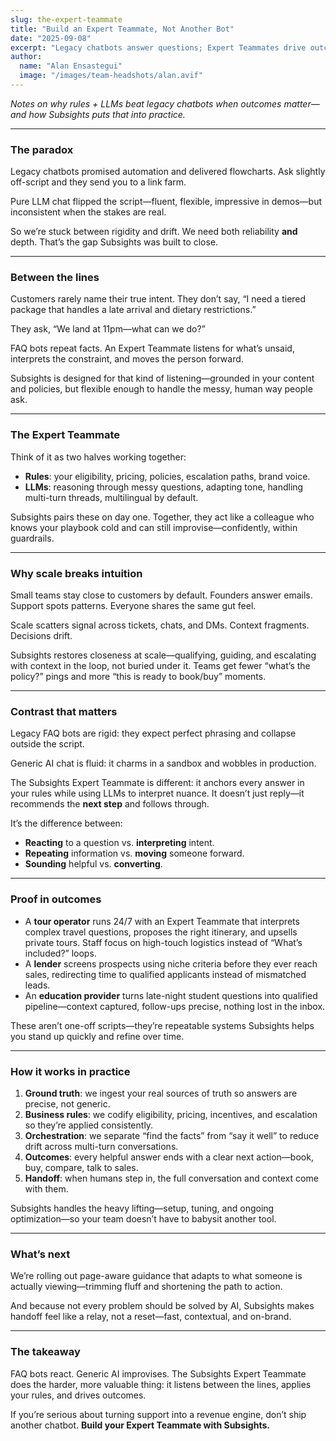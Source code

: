 ```yaml
---
slug: the-expert-teammate
title: "Build an Expert Teammate, Not Another Bot"
date: "2025-09-08"
excerpt: "Legacy chatbots answer questions; Expert Teammates drive outcomes. See how Subsights Teammates interpret intent, stay on-brand, and turn support into revenue."
author:
  name: "Alan Ensastegui"
  image: "/images/team-headshots/alan.avif"
---
```

*Notes on why rules + LLMs beat legacy chatbots when outcomes matter—and how Subsights puts that into practice.*

---

### The paradox  
Legacy chatbots promised automation and delivered flowcharts. Ask slightly off-script and they send you to a link farm.  

Pure LLM chat flipped the script—fluent, flexible, impressive in demos—but inconsistent when the stakes are real.  

So we’re stuck between rigidity and drift. We need both reliability **and** depth. That’s the gap Subsights was built to close.

---

### Between the lines  
Customers rarely name their true intent. They don’t say, “I need a tiered package that handles a late arrival and dietary restrictions.”  

They ask, “We land at 11pm—what can we do?”  

FAQ bots repeat facts. An Expert Teammate listens for what’s unsaid, interprets the constraint, and moves the person forward.  

Subsights is designed for that kind of listening—grounded in your content and policies, but flexible enough to handle the messy, human way people ask.

---

### The Expert Teammate  
Think of it as two halves working together:  
- **Rules**: your eligibility, pricing, policies, escalation paths, brand voice.  
- **LLMs**: reasoning through messy questions, adapting tone, handling multi-turn threads, multilingual by default.  

Subsights pairs these on day one. Together, they act like a colleague who knows your playbook cold and can still improvise—confidently, within guardrails.

---

### Why scale breaks intuition  
Small teams stay close to customers by default. Founders answer emails. Support spots patterns. Everyone shares the same gut feel.  

Scale scatters signal across tickets, chats, and DMs. Context fragments. Decisions drift.  

Subsights restores closeness at scale—qualifying, guiding, and escalating with context in the loop, not buried under it. Teams get fewer “what’s the policy?” pings and more “this is ready to book/buy” moments.

---

### Contrast that matters  
Legacy FAQ bots are rigid: they expect perfect phrasing and collapse outside the script.  

Generic AI chat is fluid: it charms in a sandbox and wobbles in production.  

The Subsights Expert Teammate is different: it anchors every answer in your rules while using LLMs to interpret nuance. It doesn’t just reply—it recommends the **next step** and follows through.

It’s the difference between:  
- **Reacting** to a question vs. **interpreting** intent.  
- **Repeating** information vs. **moving** someone forward.  
- **Sounding** helpful vs. **converting**.

---

### Proof in outcomes  
- A **tour operator** runs 24/7 with an Expert Teammate that interprets complex travel questions, proposes the right itinerary, and upsells private tours. Staff focus on high-touch logistics instead of “What’s included?” loops.  
- A **lender** screens prospects using niche criteria before they ever reach sales, redirecting time to qualified applicants instead of mismatched leads.  
- An **education provider** turns late-night student questions into qualified pipeline—context captured, follow-ups precise, nothing lost in the inbox.  

These aren’t one-off scripts—they’re repeatable systems Subsights helps you stand up quickly and refine over time.

---

### How it works in practice  
1) **Ground truth**: we ingest your real sources of truth so answers are precise, not generic.  
2) **Business rules**: we codify eligibility, pricing, incentives, and escalation so they’re applied consistently.  
3) **Orchestration**: we separate “find the facts” from “say it well” to reduce drift across multi-turn conversations.  
4) **Outcomes**: every helpful answer ends with a clear next action—book, buy, compare, talk to sales.  
5) **Handoff**: when humans step in, the full conversation and context come with them.

Subsights handles the heavy lifting—setup, tuning, and ongoing optimization—so your team doesn’t have to babysit another tool.

---

### What’s next  
We’re rolling out page-aware guidance that adapts to what someone is actually viewing—trimming fluff and shortening the path to action.  

And because not every problem should be solved by AI, Subsights makes handoff feel like a relay, not a reset—fast, contextual, and on-brand.

---

### The takeaway  
FAQ bots react. Generic AI improvises. The Subsights Expert Teammate does the harder, more valuable thing: it listens between the lines, applies your rules, and drives outcomes.  

If you’re serious about turning support into a revenue engine, don’t ship another chatbot. **Build your Expert Teammate with Subsights.**